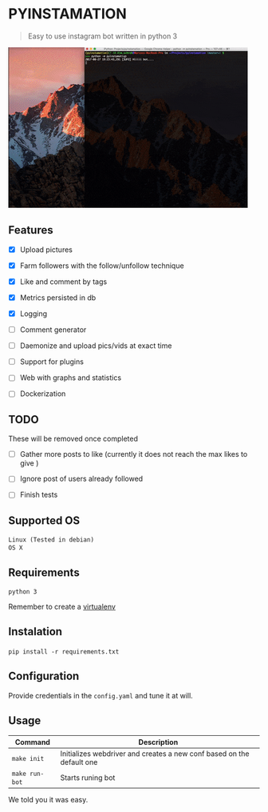 # PYINSTAMATION

> Easy to use instagram bot written in python 3

![](./docs/demo.gif)

## Features

- [x] Upload pictures
- [x] Farm followers with the follow/unfollow technique
- [x] Like and comment by tags
- [x] Metrics persisted in db
- [x] Logging
- [ ] Comment generator
- [ ] Daemonize and upload pics/vids at exact time
- [ ] Support for plugins
- [ ] Web with graphs and statistics
- [ ] Dockerization


## TODO

These will be removed once completed

- [ ] Gather more posts to like (currently it does not reach the max likes to give )
- [ ] Ignore post of users already followed
- [ ] Finish tests


## Supported OS

```
Linux (Tested in debian)
OS X
```


## Requirements

```
python 3
```

Remember to create a [virtualenv](https://virtualenv.pypa.io/en/stable/installation/)


## Instalation

`pip install -r requirements.txt`


## Configuration

Provide credentials in the `config.yaml` and tune it at will.


## Usage

| Command | Description |
| --- | --- |
| `make init` | Initializes webdriver and creates a new conf based on the default one |
| `make run-bot` | Starts runing bot |


We told you it was easy.
